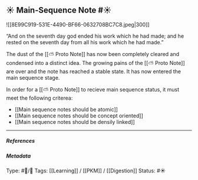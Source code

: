 ## ☀️ Main-Sequence Note #☀️ 

![[8E99C919-531E-4490-BF66-0632708BC7C8.jpeg|300]]

“And on the seventh day god ended his work which he had made; and he rested on the seventh day from all his work which he had made.”

The dust of the [[⛅️ Proto Note]] has now been completely cleared and condensed into a  distinct idea. The growing pains of the [[⛅️ Proto Note]] are over and the note has reached a stable state. It has now entered the main sequence stage.

In order for a [[⛅️ Proto Note]] to recieve main sequence status, it must meet the following criterea:

- [[Main sequence notes should be atomic]]
- [[Main sequence notes should be concept oriented]]
- [[Main sequence notes should be densily linked]]

___

##### References


##### Metadata
Type: #🔵/🔵 
Tags: [[Learning]] / [[PKM]] / [[Digestion]]
Status: #☀️ 
